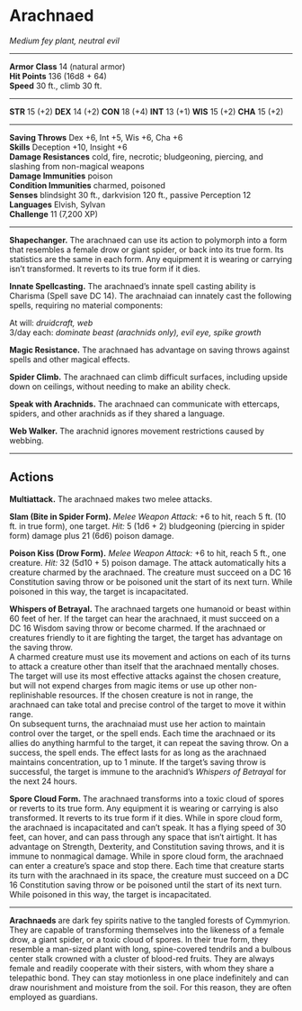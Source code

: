 # Arachnaed

_Medium fey plant, neutral evil_

---

**Armor Class** 14 (natural armor)  
**Hit Points** 136 (16d8 + 64)  
**Speed** 30 ft., climb 30 ft.  

---

**STR** 15 (+2) **DEX** 14 (+2) **CON** 18 (+4) **INT** 13 (+1) **WIS** 15 (+2) **CHA** 15 (+2)

---

**Saving Throws** Dex +6, Int +5, Wis +6, Cha +6  
**Skills** Deception +10, Insight +6  
**Damage Resistances** cold, fire, necrotic; bludgeoning, piercing, and slashing from non-magical weapons  
**Damage Immunities** poison  
**Condition Immunities** charmed, poisoned  
**Senses** blindsight 30 ft., darkvision 120 ft., passive Perception 12  
**Languages** Elvish, Sylvan  
**Challenge** 11 (7,200 XP)  

---

**Shapechanger.** The arachnaed can use its action to polymorph into a form that resembles a female drow or giant spider, or back into its true form. Its statistics are the same in each form. Any equipment it is wearing or carrying isn’t transformed. It reverts to its true form if it dies.

**Innate Spellcasting.** The arachnaed’s innate spell casting ability is Charisma (Spell save DC 14). The arachnaiad can innately cast the following spells, requiring no material components:

At will: _druidcraft, web_  
3/day each: _dominate beast (arachnids only), evil eye, spike growth_  

**Magic Resistance.** The arachnaed has advantage on saving throws against spells and other magical effects.

**Spider Climb.** The arachnaed can climb difficult surfaces, including upside down on ceilings, without needing to make an ability check.

**Speak with Arachnids.** The arachnaed can communicate with ettercaps, spiders, and other arachnids as if they shared a language.

**Web Walker.** The arachnid ignores movement restrictions caused by webbing.

---

## Actions

**Multiattack.** The arachnaed makes two melee attacks.

**Slam (Bite in Spider Form).** _Melee Weapon Attack:_ +6 to hit, reach 5 ft. (10 ft. in true form), one target. _Hit:_ 5 (1d6 + 2) bludgeoning (piercing in spider form) damage plus 21 (6d6) poison damage.

**Poison Kiss (Drow Form).** _Melee Weapon Attack:_ +6 to hit, reach 5 ft., one creature. _Hit:_ 32 (5d10 + 5) poison damage. The attack automatically hits a creature charmed by the arachnaed. The creature must succeed on a DC 16 Constitution saving throw or be poisoned unit the start of its next turn. While poisoned in this way, the target is incapacitated.

**Whispers of Betrayal.** The arachnaed targets one humanoid or beast within 60 feet of her. If the target can hear the arachnaed, it must succeed on a DC 16 Wisdom saving throw or become charmed. If the arachnaed or creatures friendly to it are fighting the target, the target has advantage on the saving throw.  
A charmed creature must use its movement and actions on each of its turns to attack a creature other than itself that the arachnaed mentally choses. The target will use its most effective attacks against the chosen creature, but will not expend charges from magic items or use up other non-replinishable resources. If the chosen creature is not in range, the arachnaed can take total and precise control of the target to move it within range.  
On subsequent turns, the arachnaiad must use her action to maintain control over the target, or the spell ends. Each time the arachnaed or its allies do anything harmful to the target, it can repeat the saving throw. On a success, the spell ends. The effect lasts for as long as the arachnaed maintains concentration, up to 1 minute. If the target’s saving throw is successful, the target is immune to the arachnid’s _Whispers of Betrayal_ for the next 24 hours.  

**Spore Cloud Form.** The arachnaed transforms into a toxic cloud of spores or reverts to its true form. Any equipment it is wearing or carrying is also transformed. It reverts to its true form if it dies.
While in spore cloud form, the arachnaed is incapacitated and can’t speak. It has a flying speed of 30 feet, can hover, and can pass through any space that isn’t airtight. It has advantage on Strength, Dexterity, and Constitution saving throws, and it is immune to nonmagical damage.
While in spore cloud form, the arachnaed can enter a creature’s space and stop there. Each time that creature starts its turn with the arachnaed in its space, the creature must succeed on a DC 16 Constitution saving throw or be poisoned until the start of its next turn. While poisoned in this way, the target is incapacitated.

---

**Arachnaeds** are dark fey spirits native to the tangled forests of Cymmyrion. They are capable of transforming themselves into the likeness of a female drow, a giant spider, or a toxic cloud of spores. In their true form, they resemble a man-sized plant with long, spine-covered tendrils and a bulbous center stalk crowned with a cluster of blood-red fruits. They are always female and readily cooperate with their sisters, with whom they share a telepathic bond. They can stay motionless in one place indefinitely and can draw nourishment and moisture from the soil. For this reason, they are often employed as guardians.